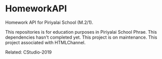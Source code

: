 # HomeworkAPI
Homework API for Piriyalai School (M.2/1).

This repositories is for education purposes in Piriyalai School Phrae.
This dependencies hasn't completed yet. This project is on maintenance.
This project associated with HTMLChannel.

Related: CStudio-2019
